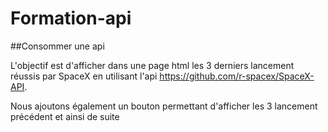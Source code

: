 # Formation-api

##Consommer une api

L'objectif est d'afficher dans une page html les 3 derniers lancement réussis par SpaceX en utilisant l'api https://github.com/r-spacex/SpaceX-API. 

Nous ajoutons également un bouton permettant d'afficher les 3 lancement précédent et ainsi de suite